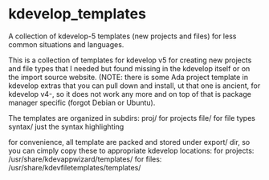 # kdevelop_templates
A collection of kdevelop-5 templates (new projects and files) for less common situations and languages.

This is a collection of templates for kdevelop v5 for creating new projects and file types that I needed but found missing in the kdevelop itself or on the import source website. (NOTE: there is some Ada project template in kdevelop extras that you can pull down and install, ut that one is ancient, for kdevelop v4-, so it does not work any more and on top of that is package manager specific (forgot Debian or Ubuntu).

The templates are organized in subdirs:
proj/  for projects
file/  for file types
syntax/ just the syntax highlighting

for convenience, all template are packed and stored under export/ dir, so you can cimply copy these to appropriate kdevelop locations:
for projects:  /usr/share/kdevappwizard/templates/
for files:     /usr/share/kdevfiletemplates/templates/
